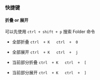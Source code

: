 <!--
 * @Author: your name
 * @Date: 2021-04-01 15:35:41
 * @LastEditTime: 2021-04-01 15:42:42
 * @LastEditors: Please set LastEditors
 * @Description: In User Settings Edit
 * @FilePath: /technology-stack/IDE/VScode.md
-->
### 快捷键
#### 折叠 or 展开

可以先使用 `ctrl + shift + p` 搜索 Folder 命令

- 全部折叠 `ctrl  + K   ctrl  +  0`
- 全部展开 `ctrl  + K   ctrl  +  j`

- 当前部分折叠 `ctrl  + K   ctrl  +  [`
- 当前部分展开 `ctrl  + K   ctrl  +  ]`